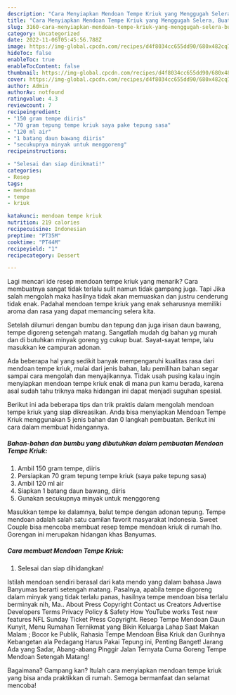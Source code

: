 ```yaml
---
description: "Cara Menyiapkan Mendoan Tempe Kriuk yang Menggugah Selera, Buat Buka Puasa Enak"
title: "Cara Menyiapkan Mendoan Tempe Kriuk yang Menggugah Selera, Buat Buka Puasa Enak"
slug: 3160-cara-menyiapkan-mendoan-tempe-kriuk-yang-menggugah-selera-buat-buka-puasa-enak
category: Uncategorized
date: 2022-11-06T05:45:56.788Z
image: https://img-global.cpcdn.com/recipes/d4f8034cc655dd90/680x482cq70/mendoan-tempe-kriuk-foto-resep-utama.jpg
hideToc: false
enableToc: true
enableTocContent: false
thumbnail: https://img-global.cpcdn.com/recipes/d4f8034cc655dd90/680x482cq70/mendoan-tempe-kriuk-foto-resep-utama.jpg
cover: https://img-global.cpcdn.com/recipes/d4f8034cc655dd90/680x482cq70/mendoan-tempe-kriuk-foto-resep-utama.jpg
author: Admin
authorAv: notfound
ratingvalue: 4.3
reviewcount: 7
recipeingredient:
- "150 gram tempe diiris"
- "70 gram tepung tempe kriuk saya pake tepung sasa"
- "120 ml air"
- "1 batang daun bawang diiris"
- "secukupnya minyak untuk menggoreng"
recipeinstructions:

- "Selesai dan siap dinikmati!"
categories:
- Resep
tags:
- mendoan
- tempe
- kriuk

katakunci: mendoan tempe kriuk 
nutrition: 219 calories
recipecuisine: Indonesian
preptime: "PT35M"
cooktime: "PT44M"
recipeyield: "1"
recipecategory: Dessert

---
```



Lagi mencari ide resep mendoan tempe kriuk yang menarik? Cara membuatnya sangat tidak terlalu sulit namun tidak gampang juga. Tapi Jika salah mengolah maka hasilnya tidak akan memuaskan dan justru cenderung tidak enak. Padahal mendoan tempe kriuk yang enak seharusnya memiliki aroma dan rasa yang dapat memancing selera kita.


Setelah dilumuri dengan bumbu dan tepung dan juga irisan daun bawang, tempe digoreng setengah matang. Sangatlah mudah dg bahan yg murah dan di butuhkan minyak goreng yg cukup buat. Sayat-sayat tempe, lalu masukkan ke campuran adonan.

Ada beberapa hal yang sedikit banyak mempengaruhi kualitas rasa dari mendoan tempe kriuk, mulai dari jenis bahan, lalu pemilihan bahan segar sampai cara mengolah dan menyajikannya. Tidak usah pusing kalau ingin menyiapkan mendoan tempe kriuk enak di mana pun kamu berada, karena asal sudah tahu triknya maka hidangan ini dapat menjadi suguhan spesial.


Berikut ini ada beberapa tips dan trik praktis dalam mengolah mendoan tempe kriuk yang siap dikreasikan. Anda bisa menyiapkan Mendoan Tempe Kriuk menggunakan 5 jenis bahan dan 0 langkah pembuatan. Berikut ini cara dalam membuat hidangannya.

<!--inarticleads1-->

##### Bahan-bahan dan bumbu yang dibutuhkan dalam pembuatan Mendoan Tempe Kriuk:

1. Ambil 150 gram tempe, diiris
1. Persiapkan 70 gram tepung tempe kriuk (saya pake tepung sasa)
1. Ambil 120 ml air
1. Siapkan 1 batang daun bawang, diiris
1. Gunakan secukupnya minyak untuk menggoreng


Masukkan tempe ke dalamnya, balut tempe dengan adonan tepung. Tempe mendoan adalah salah satu camilan favorit masyarakat Indonesia. Sweet Couple bisa mencoba membuat resep tempe mendoan kriuk di rumah lho. Gorengan ini merupakan hidangan khas Banyumas. 

<!--inarticleads2-->

##### Cara membuat Mendoan Tempe Kriuk:


1. Selesai dan siap dihidangkan!

Istilah mendoan sendiri berasal dari kata mendo yang dalam bahasa Jawa Banyumas berarti setengah matang. Pasalnya, apabila tempe digoreng dalam minyak yang tidak terlalu panas, hasilnya tempe mendoan bisa terlalu berminyak nih, Ma.. About Press Copyright Contact us Creators Advertise Developers Terms Privacy Policy &amp; Safety How YouTube works Test new features NFL Sunday Ticket Press Copyright. Resep Tempe Mendoan Daun Kunyit, Menu Rumahan Ternikmat yang Bikin Keluarga Lahap Saat Makan Malam ; Bocor ke Publik, Rahasia Tempe Mendoan Bisa Kriuk dan Gurihnya Kebangetan ala Pedagang Harus Pakai Tepung ini, Penting Banget! Jarang Ada yang Sadar, Abang-abang Pinggir Jalan Ternyata Cuma Goreng Tempe Mendoan Setengah Matang! 

Bagaimana? Gampang kan? Itulah cara menyiapkan mendoan tempe kriuk yang bisa anda praktikkan di rumah. Semoga bermanfaat dan selamat mencoba!

